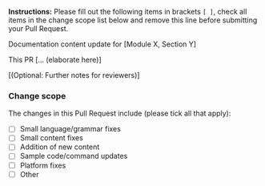 **Instructions:** Please fill out the following items in brackets `[ ]`, check all items in the change scope list below and remove this line before submitting your Pull Request.

Documentation content update for [Module X, Section Y]

This PR [... (elaborate here)]

[(Optional: Further notes for reviewers)]

### Change scope

The changes in this Pull Request include (please tick all that apply):

* [ ] Small language/grammar fixes
* [ ] Small content fixes 
* [ ] Addition of new content
* [ ] Sample code/command updates
* [ ] Platform fixes
* [ ] Other
